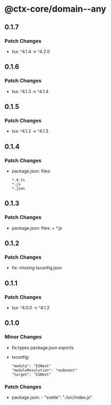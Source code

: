 # @ctx-core/domain--any

## 0.1.7

### Patch Changes

- tsx: ^4.1.4 -> ^4.2.0

## 0.1.6

### Patch Changes

- tsx: ^4.1.3 -> ^4.1.4

## 0.1.5

### Patch Changes

- tsx: ^4.1.2 -> ^4.1.3

## 0.1.4

### Patch Changes

- package.json: files:

      *.d.ts
      *.js
      *.json

## 0.1.3

### Patch Changes

- package.json: files: + \*.js

## 0.1.2

### Patch Changes

- fix: missing tsconfig.json

## 0.1.1

### Patch Changes

- tsx: ^4.0.0 -> ^4.1.2

## 0.1.0

### Minor Changes

- fix:types package.json exports
- tsconfig:

      "module": "ESNext"
      "moduleResolution": "nodenext"
      "target": "ESNext"

### Patch Changes

- package.json: - "svelte": "./src/index.js"
